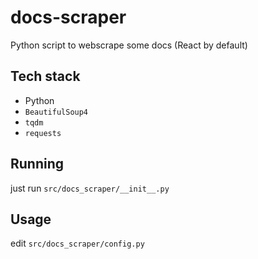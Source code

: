 # docs-scraper

Python script to webscrape some docs (React by default)

## Tech stack
- Python
- `BeautifulSoup4`
- `tqdm`
- `requests`

## Running
just run `src/docs_scraper/__init__.py`

## Usage
edit `src/docs_scraper/config.py`
